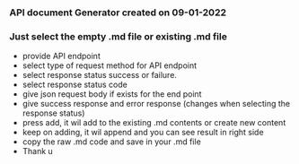 ### API document Generator created on 09-01-2022

### Just select the empty .md file or existing .md file
* provide API endpoint
* select type of request method for API endpoint
* select response status success or failure.
* select response status code
* give json request body if exists for the end point
* give success response and error response (changes when selecting the response status)
* press add, it wil add to the existing .md contents or create new content
* keep on adding, it wil append and you can see result in right side
* copy the raw .md code and save in your .md file
* Thank u